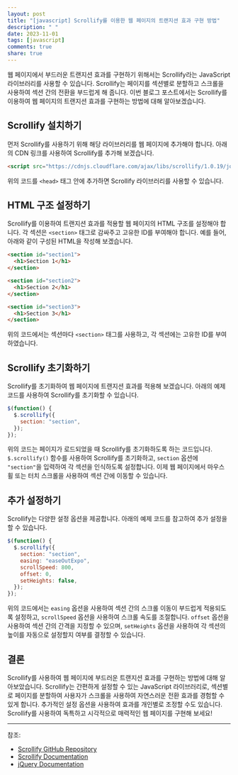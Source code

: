 ```yaml
---
layout: post
title: "[javascript] Scrollify를 이용한 웹 페이지의 트랜지션 효과 구현 방법"
description: " "
date: 2023-11-01
tags: [javascript]
comments: true
share: true
---
```


웹 페이지에서 부드러운 트랜지션 효과를 구현하기 위해서는 Scrollify라는 JavaScript 라이브러리를 사용할 수 있습니다. Scrollify는 페이지를 섹션별로 분할하고 스크롤을 사용하여 섹션 간의 전환을 부드럽게 해 줍니다. 이번 블로그 포스트에서는 Scrollify를 이용하여 웹 페이지의 트랜지션 효과를 구현하는 방법에 대해 알아보겠습니다.

## Scrollify 설치하기
먼저 Scrollify를 사용하기 위해 해당 라이브러리를 웹 페이지에 추가해야 합니다. 아래의 CDN 링크를 사용하여 Scrollify를 추가해 보겠습니다.

```html
<script src="https://cdnjs.cloudflare.com/ajax/libs/scrollify/1.0.19/jquery.scrollify.min.js"></script>
```

위의 코드를 `<head>` 태그 안에 추가하면 Scrollify 라이브러리를 사용할 수 있습니다.

## HTML 구조 설정하기
Scrollify를 이용하여 트랜지션 효과를 적용할 웹 페이지의 HTML 구조를 설정해야 합니다. 각 섹션은 `<section>` 태그로 감싸주고 고유한 ID를 부여해야 합니다. 예를 들어, 아래와 같이 구성된 HTML을 작성해 보겠습니다.

```html
<section id="section1">
  <h1>Section 1</h1>
</section>

<section id="section2">
  <h1>Section 2</h1>
</section>

<section id="section3">
  <h1>Section 3</h1>
</section>
```

위의 코드에서는 섹션마다 `<section>` 태그를 사용하고, 각 섹션에는 고유한 ID를 부여하였습니다.

## Scrollify 초기화하기
Scrollify를 초기화하여 웹 페이지에 트랜지션 효과를 적용해 보겠습니다. 아래의 예제 코드를 사용하여 Scrollify를 초기화할 수 있습니다.

```javascript
$(function() {
  $.scrollify({
    section: "section",
  });
});
```

위의 코드는 페이지가 로드되었을 때 Scrollify를 초기화하도록 하는 코드입니다. `$.scrollify()` 함수를 사용하여 Scrollify를 초기화하고, `section` 옵션에 `"section"`을 입력하여 각 섹션을 인식하도록 설정합니다. 이제 웹 페이지에서 마우스 휠 또는 터치 스크롤을 사용하여 섹션 간에 이동할 수 있습니다.

## 추가 설정하기
Scrollify는 다양한 설정 옵션을 제공합니다. 아래의 예제 코드를 참고하여 추가 설정을 할 수 있습니다.

```javascript
$(function() {
  $.scrollify({
    section: "section",
    easing: "easeOutExpo",
    scrollSpeed: 800,
    offset: 0,
    setHeights: false,
  });
});
```

위의 코드에서는 `easing` 옵션을 사용하여 섹션 간의 스크롤 이동이 부드럽게 적용되도록 설정하고, `scrollSpeed` 옵션을 사용하여 스크롤 속도를 조절합니다. `offset` 옵션을 사용하여 섹션 간의 간격을 지정할 수 있으며, `setHeights` 옵션을 사용하여 각 섹션의 높이를 자동으로 설정할지 여부를 결정할 수 있습니다.

## 결론
Scrollify를 사용하여 웹 페이지에 부드러운 트랜지션 효과를 구현하는 방법에 대해 알아보았습니다. Scrollify는 간편하게 설정할 수 있는 JavaScript 라이브러리로, 섹션별로 페이지를 분할하여 사용자가 스크롤을 사용하여 자연스러운 전환 효과를 경험할 수 있게 합니다. 추가적인 설정 옵션을 사용하여 효과를 개인별로 조정할 수도 있습니다. Scrollify를 사용하여 독특하고 시각적으로 매력적인 웹 페이지를 구현해 보세요!

---

참조:
- [Scrollify GitHub Repository](https://github.com/lukehaas/Scrollify)
- [Scrollify Documentation](http://projects.lukehaas.me/scrollify/#home)
- [jQuery Documentation](https://api.jquery.com/)